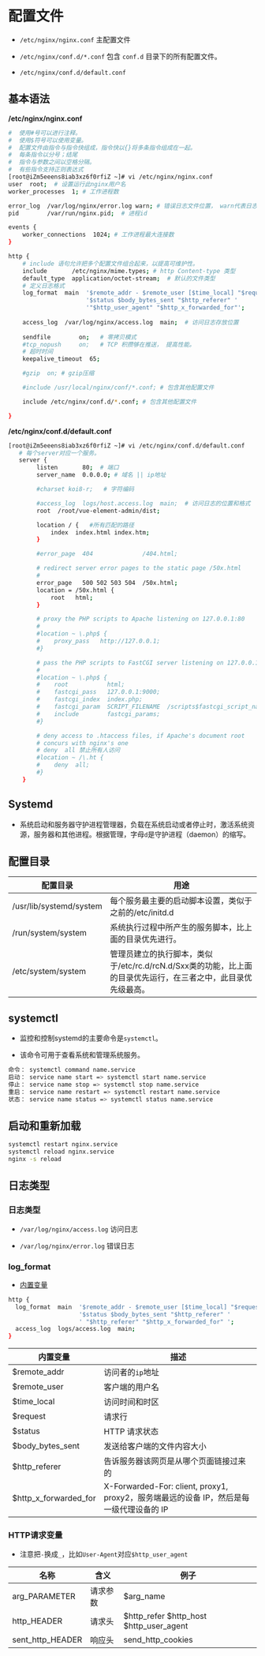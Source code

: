 # 配置文件

* `/etc/nginx/nginx.conf` 主配置文件

* `/etc/nginx/conf.d/*.conf` 包含 `conf.d` 目录下的所有配置文件。

* `/etc/nginx/conf.d/default.conf`

## 基本语法

**/etc/nginx/nginx.conf**
``` sh
#  使用#号可以进行注释。
#  使用$符号可以使用变量。
#  配置文件由指令与指令快组成，指令快以{}将多条指令组成在一起。
#  每条指令以分号；结尾
#  指令与参数之间以空格分隔。
#  有些指令支持正则表达式
[root@iZm5eeens8iab3xz6f0rfiZ ~]# vi /etc/nginx/nginx.conf
user  root;  # 设置运行此nginx用户名
worker_processes  1; # 工作进程数

error_log  /var/log/nginx/error.log warn; # 错误日志文件位置， warn代表日志级别
pid        /var/run/nginx.pid;  # 进程id

events {
    worker_connections  1024; # 工作进程最大连接数
}

http {
    # include 语句允许把多个配置文件组合起来，以提高可维护性。
    include       /etc/nginx/mime.types; # http Content-type 类型
    default_type  application/octet-stream;  # 默认的文件类型
    # 定义日志格式
    log_format  main  '$remote_addr - $remote_user [$time_local] "$request" '
                      '$status $body_bytes_sent "$http_referer" '
                      '"$http_user_agent" "$http_x_forwarded_for"';
   
    access_log  /var/log/nginx/access.log  main;  # 访问日志存放位置
   
    sendfile        on;   # 零拷贝模式
    #tcp_nopush     on;   # TCP 积攒够在推送， 提高性能。
    # 超时时间
    keepalive_timeout  65;

    #gzip  on; # gzip压缩

    #include /usr/local/nginx/conf/*.conf; # 包含其他配置文件

    include /etc/nginx/conf.d/*.conf; # 包含其他配置文件

}
```

**/etc/nginx/conf.d/default.conf**

``` sh
[root@iZm5eeens8iab3xz6f0rfiZ ~]# vi /etc/nginx/conf.d/default.conf
   # 每个server对应一个服务。
   server {
        listen       80;  # 端口
        server_name  0.0.0.0; # 域名 || ip地址

        #charset koi8-r;   # 字符编码

        #access_log  logs/host.access.log  main;  # 访问日志的位置和格式
        root  /root/vue-element-admin/dist;

        location / {   #所有匹配的路径 
            index  index.html index.htm;  
        }

        #error_page  404              /404.html;

        # redirect server error pages to the static page /50x.html
        #
        error_page   500 502 503 504  /50x.html;
        location = /50x.html {
            root   html;
        }

        # proxy the PHP scripts to Apache listening on 127.0.0.1:80
        #
        #location ~ \.php$ {
        #    proxy_pass   http://127.0.0.1;
        #}

        # pass the PHP scripts to FastCGI server listening on 127.0.0.1:9000
        #
        #location ~ \.php$ {
        #    root           html;
        #    fastcgi_pass   127.0.0.1:9000;
        #    fastcgi_index  index.php;
        #    fastcgi_param  SCRIPT_FILENAME  /scripts$fastcgi_script_name;
        #    include        fastcgi_params;
        #}

        # deny access to .htaccess files, if Apache's document root
        # concurs with nginx's one
        # deny  all 禁止所有人访问
        #location ~ /\.ht {
        #    deny  all;
        #}
    }
```
## Systemd

- 系统启动和服务器守护进程管理器，负载在系统启动或者停止时，激活系统资源，服务器和其他进程。根据管理，字母`d`是守护进程（daemon）的缩写。

## 配置目录

|  配置目录   | 用途  |
|  ----  | ----  |
|  /usr/lib/systemd/system|每个服务最主要的启动脚本设置，类似于之前的/etc/initd.d |
|  /run/system/system| 系统执行过程中所产生的服务脚本，比上面的目录优先进行。 |
|  /etc/system/system| 管理员建立的执行脚本，类似于/etc/rc.d/rcN.d/Sxx类的功能，比上面的目录优先运行，在三者之中，此目录优先级最高。|

## systemctl

- 监控和控制systemd的主要命令是`systemctl`。

- 该命令可用于查看系统和管理系统服务。

```sh
命令： systemctl command name.service
启动： service name start => systemctl start name.service
停止： service name stop => systemctl stop name.service
重启： service name restart => systemctl restart name.service
状态： service name status => systemctl status name.service
```

## 启动和重新加载

```sh
systemctl restart nginx.service
systemctl reload nginx.service
nginx -s reload
```

## 日志类型

###  日志类型

- `/var/log/nginx/access.log` 访问日志

- `/var/log/nginx/error.log` 错误日志

### log_format

- [内置变量](http://nginx.org/en/docs/http/ngx_http_log_module.html)

```sh
http {
  log_format  main  '$remote_addr - $remote_user [$time_local] "$request" '
                    '$status $body_bytes_sent "$http_referer" '
                    ' "$http_referer" "$http_x_forwarded_for" ';
  access_log  logs/access.log  main;
}
```

|  内置变量   | 描述  |
|  ----  | ----  |
| $remote_addr  | 访问者的`ip`地址 |
| $remote_user  | 客户端的用户名 |
| $time_local  | 访问时间和时区 |
| $request  | 请求行 |
| $status  | HTTP 请求状态 |
| $body_bytes_sent  | 发送给客户端的文件内容大小 |
| $http_referer    | 告诉服务器该网页是从哪个页面链接过来的 |
| $http_x_forwarded_for  | X-Forwarded-For: client, proxy1, proxy2，服务端最远的设备 IP，然后是每一级代理设备的 IP |

### HTTP请求变量

- 注意把`-`换成`_`，比如`User-Agent`对应`$http_user_agent`

|  名称   | 含义  |  例子 |
|  ----  | ----  | --- |
| arg_PARAMETER | 请求参数 |  $arg_name |
| http_HEADER   | 请求头 | $http_refer  $http_host $http_user_agent  |
| sent_http_HEADER | 响应头 | send_http_cookies |
